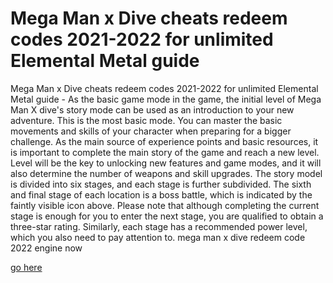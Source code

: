 # Mega Man x Dive cheats redeem codes 2021-2022 for unlimited Elemental Metal guide

Mega Man x Dive cheats redeem codes 2021-2022 for unlimited Elemental Metal guide - As the basic game mode in the game, the initial level of Mega Man X dive's story mode can be used as an introduction to your new adventure. This is the most basic mode. You can master the basic movements and skills of your character when preparing for a bigger challenge. As the main source of experience points and basic resources, it is important to complete the main story of the game and reach a new level. Level will be the key to unlocking new features and game modes, and it will also determine the number of weapons and skill upgrades. The story model is divided into six stages, and each stage is further subdivided. The sixth and final stage of each location is a boss battle, which is indicated by the faintly visible icon above. Please note that although completing the current stage is enough for you to enter the next stage, you are qualified to obtain a three-star rating. Similarly, each stage has a recommended power level, which you also need to pay attention to. mega man x dive redeem code 2022 engine now

<a href="https://cheatstc.com/mega-man-x-dive/">go here</a>
